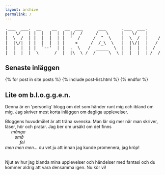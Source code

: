 ```yaml
---
layout: archive
permalink: /
---
```

<pre>
.___  ___.  __    __   __  ___      ___      .___  ___.      ___          __   __         _______.
|   \/   | |  |  |  | |  |/  /     /   \     |   \/   |     /   \        |  | |  |  _    /       |
|  \  /  | |  |  |  | |  '  /     /  ^  \    |  \  /  |    /  ^  \       |  | |  | (_)  |   (----`
|  |\/|  | |  |  |  | |    <     /  /_\  \   |  |\/|  |   /  /_\  \      |  | |  |       \   \
|  |  |  | |  `--'  | |  .  \   /  _____  \  |  |  |  |  /  _____  \     |  | |  |  _.----)   |
|__|  |__|  \______/  |__|\__\ /__/     \__\ |__|  |__| /__/     \__\    |__| |__| (_)_______/
</pre>

<div id="pg_container">
  <div id="first">
    <h2>Senaste inläggen</h2>
    {% for post in site.posts %}
      {% include post-list.html %}
    {% endfor %}
  </div>
  <div id="second">
    <h2>Lite om b.l.o.g.g.e.n.</h2>
Denna är en 'personlig' blogg om det som händer runt mig och ibland om mig. Jag skriver mest korta inläggen om dagliga upplevelser.

Bloggens huvudmålet är att träna svenska. Man lär sig mer när man skriver, läser, hör och pratar.
Jag ber om ursäkt om det finns <br>
&nbsp;&nbsp;&nbsp;&nbsp; <i>många <br>
&nbsp;&nbsp;&nbsp;&nbsp;&nbsp;&nbsp;&nbsp;&nbsp;små <br>
&nbsp;&nbsp;&nbsp;&nbsp;&nbsp;&nbsp;&nbsp;&nbsp;&nbsp;&nbsp;&nbsp;&nbsp;fel <br>
men men men...</i> du vet ju att innan jag kunde promenera, jag kröp!<br><br>

Njut av hur jag blanda mina upplevelser och händelser med fantasi och du kommer aldrig att vara densamma igen. Nu kör vi!
  </div>
</div><!-- /.tiles -->
